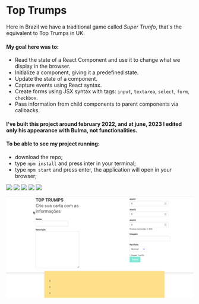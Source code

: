 # Top Trumps
Here in Brazil we have a traditional game called *Super Trunfo*, that's the equivalent to Top Trumps in UK.

#### My goal here was to:
- Read the state of a React Component and use it to change what we display in the browser.
- Initialize a component, giving it a predefined state.
- Update the state of a component.
- Capture events using React syntax.
- Create forms using JSX syntax with tags: `input`, `textarea`, `select`, `form`, `checkbox`.
- Pass information from child components to parent components via callbacks.

#### I've built this project around february 2022, and at june, 2023 I edited only his appearance with Bulma, not functionalities.

#### To be able to see my project running:

- download the repo;
- type `npm install` and press inter in your terminal;
- type `npm start` and press enter, the application will open in your browser;

<img src='https://cdn.jsdelivr.net/gh/devicons/devicon/icons/react/react-original.svg' width='40'/> <img src='https://cdn.jsdelivr.net/gh/devicons/devicon/icons/javascript/javascript-original.svg' width='40'/> <img src='https://cdn.jsdelivr.net/gh/devicons/devicon/icons/html5/html5-plain.svg' width='40'/> <img src='https://cdn.jsdelivr.net/gh/devicons/devicon/icons/css3/css3-plain.svg' width='40'/> <img src='https://cdn.jsdelivr.net/gh/devicons/devicon/icons/bulma/bulma-plain.svg' width='40'/>

![Top Trumps](src/imgs/top_trumps.gif)
